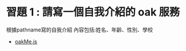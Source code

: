 # 習題 1 : 請寫一個自我介紹的 oak 服務
根據pathname寫的自我介紹
內容包括:姓名、年齡、性別、學校
+ [oakMe.js](https://github.com/HJH60/_ws/blob/master/hw1_0913_w1/oakMe.js)